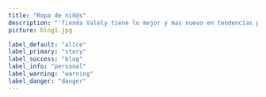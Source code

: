 ```yaml
---
title: "Ropa de niñ@s"
description: "'Tienda Valely tiene lo mejor y mas nuevo en tendencias para ropa de niñas y niños con la mas alta calidad de cada tela pensada en usted para que le durea su niño, tambien Tiendas Valely cuenta con una variedad de modelos y estilos de ropa para que encuentre lo que necesita y en todas las tallas, somos una de las mejores empresas en la industria textilera en el mundo"
picture: blog1.jpg

label_default: "alice" 
label_primary: "story"
label_success: "blog"
label_info: "personal"
label_warning: "warning"
label_danger: "danger"
---
```

